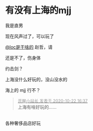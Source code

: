 # 有没有上海的mjj


我是直男<img src="static/image/smiley/default/lol.gif" smilieid="12" border="0" alt="" />

现在风声过了，可以玩了<img id="aimg_Or9fD" onclick="zoom(this, this.src, 0, 0, 0)" class="zoom" src="https://cdn.jsdelivr.net/gh/hishis/forum-master/public/images/patch.gif" onmouseover="img_onmouseoverfunc(this)" onload="thumbImg(this)" border="0" alt="" />

<a href="https://www.hostloc.com/home.php?mod=space&amp;uid=50347" target="_blank">@loc是干啥的</a> 赵哲，请<img id="aimg_JST7v" onclick="zoom(this, this.src, 0, 0, 0)" class="zoom" src="https://cdn.jsdelivr.net/gh/hishis/forum-master/public/images/patch.gif" onmouseover="img_onmouseoverfunc(this)" onload="thumbImg(this)" border="0" alt="" />

还是不了，伤身体

约击剑？

上海没什么好玩的，没山没水的

海上的 mjj 行不？<img id="aimg_i4iNy" onclick="zoom(this, this.src, 0, 0, 0)" class="zoom" src="https://cdn.jsdelivr.net/gh/hishis/forum-master/public/images/patch.gif" onmouseover="img_onmouseoverfunc(this)" onload="thumbImg(this)" border="0" alt="" />

<div class="quote"><blockquote><font size="2"><a href="https://www.hostloc.com/forum.php?mod=redirect&amp;goto=findpost&amp;pid=9336577&amp;ptid=757015" target="_blank"><font color="#999999">开腥小站长 发表于 2020-10-22 16:37</font></a></font><br />
上海有啥好玩的……</blockquote></div><br />
各种奢侈品店好玩
